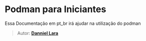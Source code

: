 # Podman para Iniciantes

Essa Documentação em pt_br irá ajudar na utilização do podman

> Autor: **[Danniel Lara](https://github.com/danniel-lara)**

